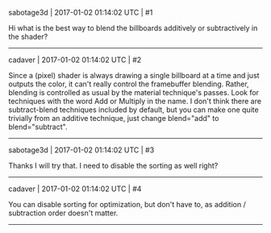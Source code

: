 sabotage3d | 2017-01-02 01:14:02 UTC | #1

Hi what is the best way to blend the billboards additively or subtractively in the shader?

-------------------------

cadaver | 2017-01-02 01:14:02 UTC | #2

Since a (pixel) shader is always drawing a single billboard at a time and just outputs the color, it can't really control the framebuffer blending. Rather, blending is controlled as usual by the material technique's passes. Look for techniques with the word Add or Multiply in the name. I don't think there are subtract-blend techniques included by default, but you can make one quite trivially from an additive technique, just change blend="add" to blend="subtract".

-------------------------

sabotage3d | 2017-01-02 01:14:02 UTC | #3

Thanks I will try that. I need to disable the sorting as well right?

-------------------------

cadaver | 2017-01-02 01:14:02 UTC | #4

You can disable sorting for optimization, but don't have to, as addition / subtraction order doesn't matter.

-------------------------

